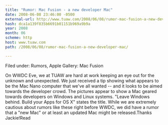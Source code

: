 ```yaml
---
title: "Rumor: Mac Fusion - a new developer Mac"
date: 2008-06-08 23:46:00 -0500
external-url: http://www.tuaw.com/2008/06/08/rumor-mac-fusion-a-new-developer-mac/
hash: dca1a139f835b6691b01151b969a9b9a
year: 2008
month: 06
scheme: http
host: www.tuaw.com
path: /2008/06/08/rumor-mac-fusion-a-new-developer-mac/

---
```


Filed under: Rumors, Apple
Gallery: Mac Fusion

   
On WWDC Eve, we at TUAW are hard at work keeping an eye out for the unknown and unexpected. We just received a tip showing what appears to be the Mac Nano computer that we've all wanted -- and it looks to be aimed towards the developer crowd. The pictures appear to show a Mac geared towards developers on Windows and Linux systems. "Leave Windows behind. Build your Apps for OS X" states the title. While we are extremely cautious about rumors like these right before WWDC, we did have a rumor that a "new Mac" or at least an updated Mac might be released.Thanks Jackie!Read

